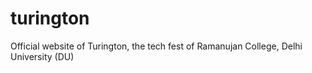 # turington
Official website of Turington, the tech fest of Ramanujan College, Delhi University (DU)
